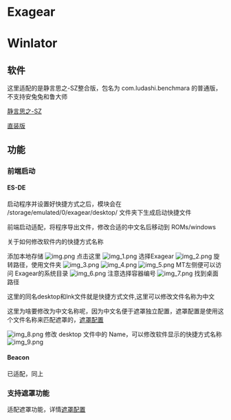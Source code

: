 # Exagear

# Winlator

## 软件

这里适配的是静言思之-SZ整合版，包名为 com.ludashi.benchmara 的普通版，不支持安兔兔和鲁大师

[静言思之-SZ](https://www.bilibili.com/video/BV1hw411q7ZB/?spm_id_from=333.337.search-card.all.click&vd_source=ba89f3ba50fe2109cb8d5d11ab63c4ac)

[直装版](https://www.bilibili.com/video/BV1UQ4y1H73A/?spm_id_from=333.337.search-card.all.click&vd_source=ba89f3ba50fe2109cb8d5d11ab63c4ac)

## 功能

### 前端启动

#### ES-DE

启动程序并设置好快捷方式之后，模块会在 /storage/emulated/0/exagear/desktop/ 文件夹下生成启动快捷文件

前端启动适配，将程序导出文件，修改合适的中文名后移动到 ROMs/windows

关于如何修改软件内的快捷方式名称

添加本地存储
![img.png](image/exagear/img.png)
点击这里
![img_1.png](image/exagear/img_1.png)
选择Exagear
![img_2.png](image/exagear/img_2.png)
旋转路径，使用文件夹
![img_3.png](image/exagear/img_3.png)
![img_4.png](image/exagear/img_4.png)
![img_5.png](image/exagear/img_5.png)
MT左侧便可以访问 Exagear的系统目录
![img_6.png](image/exagear/img_6.png)
注意选择容器编号
![img_7.png](image/exagear/img_7.png)
找到桌面路径

这里的同名desktop和lnk文件就是快捷方式文件,这里可以修改文件名称为中文

这里为啥要修改为中文名称呢，因为中文名便于遮罩独立配置，遮罩配置是使用这个文件名称来匹配遮罩的，[遮罩配置](Overlay.md)

![img_8.png](image/exagear/img_8.png)
修改 desktop 文件中的 Name，可以修改软件显示的快捷方式名称
![img_9.png](image/exagear/img_9.png)



#### Beacon

已适配，同上

### 支持遮罩功能

适配遮罩功能，详情[遮罩配置](Overlay.md)